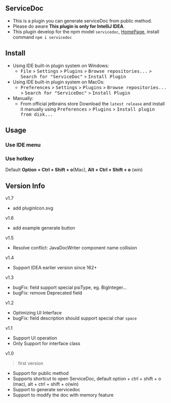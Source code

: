 ServiceDoc
---

* This is a plugin you can generate serviceDoc from public method.
* Please do aware **This plugin is only for IntelliJ IDEA**.
* This plugin develop for the npm model `servicedoc`, [HomePage](https://www.npmjs.com/package/servicedoc), install command `npm i servicedoc` 

## Install   
- Using IDE built-in plugin system on Windows:
  - <kbd>File</kbd> > <kbd>Settings</kbd> > <kbd>Plugins</kbd> > <kbd>Browse repositories...</kbd> > <kbd>Search for "ServiceDoc"</kbd> > <kbd>Install Plugin</kbd>
- Using IDE built-in plugin system on MacOs:
  - <kbd>Preferences</kbd> > <kbd>Settings</kbd> > <kbd>Plugins</kbd> > <kbd>Browse repositories...</kbd> > <kbd>Search for "ServiceDoc"</kbd> > <kbd>Install Plugin</kbd>
- Manually:
  - From official jetbrains store Download the `latest release` and install it manually using <kbd>Preferences</kbd> > <kbd>Plugins</kbd> > <kbd>Install plugin from disk...</kbd>

## Usage
### Use IDE menu

### Use hotkey
Default **Option + Ctrl + Shift + o**(Mac), **Alt + Ctrl + Shift + o** (win)

## Version Info
v1.7
> 
* add pluginIcon.svg

v1.6
> 
* add example generate button

v1.5
> 
* Resolve conflict: JavaDocWriter component name collision

v1.4
> 
* Support IDEA earlier version since 162+

v1.3
> 
* bugFix: field support special psiType, eg. BigInteger...
* bugFix: remove Deprecated field 

v1.2
> 
* Optimizing UI Interface 
* bugFix: field description should support special char `space`

v1.1
> 
* Support UI operation
* Only Support for interface class

v1.0
> first version
* Support for public method
* Supports shortcut to open ServiceDoc, default option + ctrl + shift + o (mac), alt + ctrl + shift + o(win)
* Support to generate servicedoc
* Support to modify the doc with memory feature